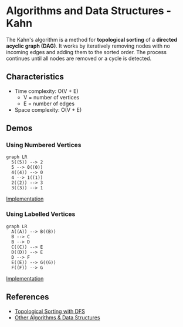 # Algorithms and Data Structures - Kahn

The Kahn's algorithm is a method for **topological sorting** of a **directed acyclic graph (DAG)**. It works by iteratively removing nodes with no incoming edges and adding them to the sorted order. The process continues until all nodes are removed or a cycle is detected.


## Characteristics
- Time complexity: O(V + E)
  - V = number of vertices
  - E = number of edges
- Space complexity: O(V + E)



## Demos

### Using Numbered Vertices

```mermaid
graph LR
  5((5)) --> 2
  5 --> 0((0))
  4((4)) --> 0
  4 --> 1((1))
  2((2)) --> 3
  3((3)) --> 1
```

[Implementation](./src/01-kahn-using-numbered-vertices.py)


### Using Labelled Vertices

```mermaid
graph LR
  A((A)) --> B((B))
  B --> C
  B --> D
  C((C)) --> E
  D((D)) --> E
  D --> F
  E((E)) --> G((G))
  F((F)) --> G
```

[Implementation](./src/02-kahn-using-labelled-vertices.py)



## References
- [Topological Sorting with DFS](https://github.com/NelsonBN/algorithms-data-structures-topological-sorting-dfs)
- [Other Algorithms & Data Structures](https://github.com/NelsonBN/algorithms-data-structures)
